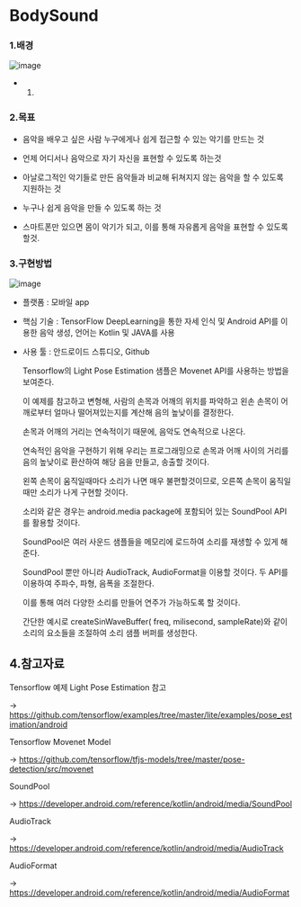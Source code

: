 # BodySound
### 1.배경
![image](https://user-images.githubusercontent.com/29995264/135447416-fc303a7e-106e-4bf4-a267-fae3d9c632c9.png)
- 1.

### 2.목표
- 음악을 배우고 싶은 사람 누구에게나 쉽게 접근할 수 있는 악기를 만드는 것

- 언제 어디서나 음악으로 자기 자신을 표현할 수 있도록 하는것

- 아날로그적인 악기들로 만든 음악들과 비교해 뒤쳐지지 않는 음악을 할 수 있도록 지원하는 것

- 누구나 쉽게 음악을 만들 수 있도록 하는 것

- 스마트폰만 있으면 몸이 악기가 되고, 이를 통해 자유롭게 음악을 표현할 수 있도록 할것. 

### 3.구현방법
![image](https://user-images.githubusercontent.com/29995264/135447625-0bd9cd86-85af-43c3-8707-91880b908389.png)
- 플랫폼 : 모바일 app

- 핵심 기술 : TensorFlow DeepLearning을 통한 자세 인식 및 Android API를 이용한 음악 생성, 언어는 Kotlin 및 JAVA를 사용

- 사용 툴 : 안드로이드 스튜디오, Github


  Tensorflow의 Light Pose Estimation 샘플은 Movenet API를 사용하는 방법을 보여준다. 
  
  이 예제를 참고하고 변형해, 사람의 손목과 어깨의 위치를 파악하고 왼손 손목이 어깨로부터 얼마나 떨어져있는지를 계산해 음의 높낮이를 결정한다. 
  
  손목과 어깨의 거리는 연속적이기 때문에, 음악도 연속적으로 나온다. 
  
  연속적인 음악을 구현하기 위해 우리는 프로그래밍으로 손목과 어깨 사이의 거리를 음의 높낮이로 환산하여 해당 음을 만들고, 송출할 것이다. 
  
  왼쪽 손목이 움직일때마다 소리가 나면 매우 불편할것이므로, 오른쪽 손목이 움직일때만 소리가 나게 구현할 것이다. 

  소리와 같은 경우는 android.media package에 포함되어 있는 SoundPool API를 활용할 것이다.
  
  SoundPool은 여러 사운드 샘플들을 메모리에 로드하여 소리를 재생할 수 있게 해준다. 
  
  SoundPool 뿐만 아니라 AudioTrack, AudioFormat을 이용할 것이다. 두 API를 이용하여 주파수, 파형, 음폭을 조절한다.
  
  이를 통해 여러 다양한 소리를 만들어 연주가 가능하도록 할 것이다.
  
  간단한 예시로 createSinWaveBuffer( freq,  milisecond,  sampleRate)와 같이 소리의 요소들을 조절하여 소리 샘플 버퍼를 생성한다. 


## 4.참고자료
Tensorflow 예제 Light Pose Estimation 참고

 -> <https://github.com/tensorflow/examples/tree/master/lite/examples/pose_estimation/android>

Tensorflow Movenet Model

 -> <https://github.com/tensorflow/tfjs-models/tree/master/pose-detection/src/movenet>

SoundPool

 -> <https://developer.android.com/reference/kotlin/android/media/SoundPool>

AudioTrack

 -> <https://developer.android.com/reference/kotlin/android/media/AudioTrack>

AudioFormat

 -> <https://developer.android.com/reference/kotlin/android/media/AudioFormat>

